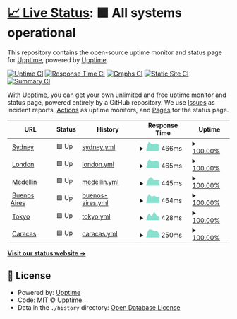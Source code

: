 # [📈 Live Status](https://upptime.github.io/upptime): <!--live status--> **🟩 All systems operational**

This repository contains the open-source uptime monitor and status page for [Upptime](https://upptime.js.org), powered by [Upptime](https://github.com/upptime/upptime).

[![Uptime CI](https://github.com/talanta-by-tig/brussels/workflows/Uptime%20CI/badge.svg)](https://github.com/talanta-by-tig/brussels/actions?query=workflow%3A%22Uptime+CI%22)
[![Response Time CI](https://github.com/talanta-by-tig/brussels/workflows/Response%20Time%20CI/badge.svg)](https://github.com/talanta-by-tig/brussels/actions?query=workflow%3A%22Response+Time+CI%22)
[![Graphs CI](https://github.com/talanta-by-tig/brussels/workflows/Graphs%20CI/badge.svg)](https://github.com/talanta-by-tig/brussels/actions?query=workflow%3A%22Graphs+CI%22)
[![Static Site CI](https://github.com/talanta-by-tig/brussels/workflows/Static%20Site%20CI/badge.svg)](https://github.com/talanta-by-tig/brussels/actions?query=workflow%3A%22Static+Site+CI%22)
[![Summary CI](https://github.com/talanta-by-tig/brussels/workflows/Summary%20CI/badge.svg)](https://github.com/talanta-by-tig/brussels/actions?query=workflow%3A%22Summary+CI%22)

With [Upptime](https://upptime.js.org), you can get your own unlimited and free uptime monitor and status page, powered entirely by a GitHub repository. We use [Issues](https://github.com/upptime/upptime/issues) as incident reports, [Actions](https://github.com/talanta-by-tig/brussels/actions) as uptime monitors, and [Pages](https://upptime.github.io/upptime) for the status page.

<!--start: status pages-->
<!-- This summary is generated by Upptime (https://github.com/upptime/upptime) -->
<!-- Do not edit this manually, your changes will be overwritten -->
<!-- prettier-ignore -->
| URL | Status | History | Response Time | Uptime |
| --- | ------ | ------- | ------------- | ------ |
| <img alt="" src="https://icons.duckduckgo.com/ip3/sydney.talanta.com.ico" height="13"> [Sydney](https://sydney.talanta.com/api/health) | 🟩 Up | [sydney.yml](https://github.com/talanta-by-tig/brussels/commits/HEAD/history/sydney.yml) | <details><summary><img alt="Response time graph" src="./graphs/sydney/response-time-week.png" height="20"> 466ms</summary><br><a href="https://status.talanta.com/history/sydney"><img alt="Response time 466" src="https://img.shields.io/endpoint?url=https%3A%2F%2Fraw.githubusercontent.com%2Ftalanta-by-tig%2Fbrussels%2FHEAD%2Fapi%2Fsydney%2Fresponse-time.json"></a><br><a href="https://status.talanta.com/history/sydney"><img alt="24-hour response time 466" src="https://img.shields.io/endpoint?url=https%3A%2F%2Fraw.githubusercontent.com%2Ftalanta-by-tig%2Fbrussels%2FHEAD%2Fapi%2Fsydney%2Fresponse-time-day.json"></a><br><a href="https://status.talanta.com/history/sydney"><img alt="7-day response time 466" src="https://img.shields.io/endpoint?url=https%3A%2F%2Fraw.githubusercontent.com%2Ftalanta-by-tig%2Fbrussels%2FHEAD%2Fapi%2Fsydney%2Fresponse-time-week.json"></a><br><a href="https://status.talanta.com/history/sydney"><img alt="30-day response time 466" src="https://img.shields.io/endpoint?url=https%3A%2F%2Fraw.githubusercontent.com%2Ftalanta-by-tig%2Fbrussels%2FHEAD%2Fapi%2Fsydney%2Fresponse-time-month.json"></a><br><a href="https://status.talanta.com/history/sydney"><img alt="1-year response time 466" src="https://img.shields.io/endpoint?url=https%3A%2F%2Fraw.githubusercontent.com%2Ftalanta-by-tig%2Fbrussels%2FHEAD%2Fapi%2Fsydney%2Fresponse-time-year.json"></a></details> | <details><summary><a href="https://status.talanta.com/history/sydney">100.00%</a></summary><a href="https://status.talanta.com/history/sydney"><img alt="All-time uptime 100.00%" src="https://img.shields.io/endpoint?url=https%3A%2F%2Fraw.githubusercontent.com%2Ftalanta-by-tig%2Fbrussels%2FHEAD%2Fapi%2Fsydney%2Fuptime.json"></a><br><a href="https://status.talanta.com/history/sydney"><img alt="24-hour uptime 100.00%" src="https://img.shields.io/endpoint?url=https%3A%2F%2Fraw.githubusercontent.com%2Ftalanta-by-tig%2Fbrussels%2FHEAD%2Fapi%2Fsydney%2Fuptime-day.json"></a><br><a href="https://status.talanta.com/history/sydney"><img alt="7-day uptime 100.00%" src="https://img.shields.io/endpoint?url=https%3A%2F%2Fraw.githubusercontent.com%2Ftalanta-by-tig%2Fbrussels%2FHEAD%2Fapi%2Fsydney%2Fuptime-week.json"></a><br><a href="https://status.talanta.com/history/sydney"><img alt="30-day uptime 100.00%" src="https://img.shields.io/endpoint?url=https%3A%2F%2Fraw.githubusercontent.com%2Ftalanta-by-tig%2Fbrussels%2FHEAD%2Fapi%2Fsydney%2Fuptime-month.json"></a><br><a href="https://status.talanta.com/history/sydney"><img alt="1-year uptime 100.00%" src="https://img.shields.io/endpoint?url=https%3A%2F%2Fraw.githubusercontent.com%2Ftalanta-by-tig%2Fbrussels%2FHEAD%2Fapi%2Fsydney%2Fuptime-year.json"></a></details>
| <img alt="" src="https://icons.duckduckgo.com/ip3/api.talanta.com.ico" height="13"> [London](https://api.talanta.com/api/health) | 🟩 Up | [london.yml](https://github.com/talanta-by-tig/brussels/commits/HEAD/history/london.yml) | <details><summary><img alt="Response time graph" src="./graphs/london/response-time-week.png" height="20"> 465ms</summary><br><a href="https://status.talanta.com/history/london"><img alt="Response time 465" src="https://img.shields.io/endpoint?url=https%3A%2F%2Fraw.githubusercontent.com%2Ftalanta-by-tig%2Fbrussels%2FHEAD%2Fapi%2Flondon%2Fresponse-time.json"></a><br><a href="https://status.talanta.com/history/london"><img alt="24-hour response time 465" src="https://img.shields.io/endpoint?url=https%3A%2F%2Fraw.githubusercontent.com%2Ftalanta-by-tig%2Fbrussels%2FHEAD%2Fapi%2Flondon%2Fresponse-time-day.json"></a><br><a href="https://status.talanta.com/history/london"><img alt="7-day response time 465" src="https://img.shields.io/endpoint?url=https%3A%2F%2Fraw.githubusercontent.com%2Ftalanta-by-tig%2Fbrussels%2FHEAD%2Fapi%2Flondon%2Fresponse-time-week.json"></a><br><a href="https://status.talanta.com/history/london"><img alt="30-day response time 465" src="https://img.shields.io/endpoint?url=https%3A%2F%2Fraw.githubusercontent.com%2Ftalanta-by-tig%2Fbrussels%2FHEAD%2Fapi%2Flondon%2Fresponse-time-month.json"></a><br><a href="https://status.talanta.com/history/london"><img alt="1-year response time 465" src="https://img.shields.io/endpoint?url=https%3A%2F%2Fraw.githubusercontent.com%2Ftalanta-by-tig%2Fbrussels%2FHEAD%2Fapi%2Flondon%2Fresponse-time-year.json"></a></details> | <details><summary><a href="https://status.talanta.com/history/london">100.00%</a></summary><a href="https://status.talanta.com/history/london"><img alt="All-time uptime 100.00%" src="https://img.shields.io/endpoint?url=https%3A%2F%2Fraw.githubusercontent.com%2Ftalanta-by-tig%2Fbrussels%2FHEAD%2Fapi%2Flondon%2Fuptime.json"></a><br><a href="https://status.talanta.com/history/london"><img alt="24-hour uptime 100.00%" src="https://img.shields.io/endpoint?url=https%3A%2F%2Fraw.githubusercontent.com%2Ftalanta-by-tig%2Fbrussels%2FHEAD%2Fapi%2Flondon%2Fuptime-day.json"></a><br><a href="https://status.talanta.com/history/london"><img alt="7-day uptime 100.00%" src="https://img.shields.io/endpoint?url=https%3A%2F%2Fraw.githubusercontent.com%2Ftalanta-by-tig%2Fbrussels%2FHEAD%2Fapi%2Flondon%2Fuptime-week.json"></a><br><a href="https://status.talanta.com/history/london"><img alt="30-day uptime 100.00%" src="https://img.shields.io/endpoint?url=https%3A%2F%2Fraw.githubusercontent.com%2Ftalanta-by-tig%2Fbrussels%2FHEAD%2Fapi%2Flondon%2Fuptime-month.json"></a><br><a href="https://status.talanta.com/history/london"><img alt="1-year uptime 100.00%" src="https://img.shields.io/endpoint?url=https%3A%2F%2Fraw.githubusercontent.com%2Ftalanta-by-tig%2Fbrussels%2FHEAD%2Fapi%2Flondon%2Fuptime-year.json"></a></details>
| <img alt="" src="https://icons.duckduckgo.com/ip3/platform.talanta.com.ico" height="13"> [Medellin](https://platform.talanta.com/login) | 🟩 Up | [medellin.yml](https://github.com/talanta-by-tig/brussels/commits/HEAD/history/medellin.yml) | <details><summary><img alt="Response time graph" src="./graphs/medellin/response-time-week.png" height="20"> 445ms</summary><br><a href="https://status.talanta.com/history/medellin"><img alt="Response time 445" src="https://img.shields.io/endpoint?url=https%3A%2F%2Fraw.githubusercontent.com%2Ftalanta-by-tig%2Fbrussels%2FHEAD%2Fapi%2Fmedellin%2Fresponse-time.json"></a><br><a href="https://status.talanta.com/history/medellin"><img alt="24-hour response time 445" src="https://img.shields.io/endpoint?url=https%3A%2F%2Fraw.githubusercontent.com%2Ftalanta-by-tig%2Fbrussels%2FHEAD%2Fapi%2Fmedellin%2Fresponse-time-day.json"></a><br><a href="https://status.talanta.com/history/medellin"><img alt="7-day response time 445" src="https://img.shields.io/endpoint?url=https%3A%2F%2Fraw.githubusercontent.com%2Ftalanta-by-tig%2Fbrussels%2FHEAD%2Fapi%2Fmedellin%2Fresponse-time-week.json"></a><br><a href="https://status.talanta.com/history/medellin"><img alt="30-day response time 445" src="https://img.shields.io/endpoint?url=https%3A%2F%2Fraw.githubusercontent.com%2Ftalanta-by-tig%2Fbrussels%2FHEAD%2Fapi%2Fmedellin%2Fresponse-time-month.json"></a><br><a href="https://status.talanta.com/history/medellin"><img alt="1-year response time 445" src="https://img.shields.io/endpoint?url=https%3A%2F%2Fraw.githubusercontent.com%2Ftalanta-by-tig%2Fbrussels%2FHEAD%2Fapi%2Fmedellin%2Fresponse-time-year.json"></a></details> | <details><summary><a href="https://status.talanta.com/history/medellin">100.00%</a></summary><a href="https://status.talanta.com/history/medellin"><img alt="All-time uptime 100.00%" src="https://img.shields.io/endpoint?url=https%3A%2F%2Fraw.githubusercontent.com%2Ftalanta-by-tig%2Fbrussels%2FHEAD%2Fapi%2Fmedellin%2Fuptime.json"></a><br><a href="https://status.talanta.com/history/medellin"><img alt="24-hour uptime 100.00%" src="https://img.shields.io/endpoint?url=https%3A%2F%2Fraw.githubusercontent.com%2Ftalanta-by-tig%2Fbrussels%2FHEAD%2Fapi%2Fmedellin%2Fuptime-day.json"></a><br><a href="https://status.talanta.com/history/medellin"><img alt="7-day uptime 100.00%" src="https://img.shields.io/endpoint?url=https%3A%2F%2Fraw.githubusercontent.com%2Ftalanta-by-tig%2Fbrussels%2FHEAD%2Fapi%2Fmedellin%2Fuptime-week.json"></a><br><a href="https://status.talanta.com/history/medellin"><img alt="30-day uptime 100.00%" src="https://img.shields.io/endpoint?url=https%3A%2F%2Fraw.githubusercontent.com%2Ftalanta-by-tig%2Fbrussels%2FHEAD%2Fapi%2Fmedellin%2Fuptime-month.json"></a><br><a href="https://status.talanta.com/history/medellin"><img alt="1-year uptime 100.00%" src="https://img.shields.io/endpoint?url=https%3A%2F%2Fraw.githubusercontent.com%2Ftalanta-by-tig%2Fbrussels%2FHEAD%2Fapi%2Fmedellin%2Fuptime-year.json"></a></details>
| <img alt="" src="https://icons.duckduckgo.com/ip3/placement.talanta.com.ico" height="13"> [Buenos Aires](https://placement.talanta.com/login) | 🟩 Up | [buenos-aires.yml](https://github.com/talanta-by-tig/brussels/commits/HEAD/history/buenos-aires.yml) | <details><summary><img alt="Response time graph" src="./graphs/buenos-aires/response-time-week.png" height="20"> 464ms</summary><br><a href="https://status.talanta.com/history/buenos-aires"><img alt="Response time 464" src="https://img.shields.io/endpoint?url=https%3A%2F%2Fraw.githubusercontent.com%2Ftalanta-by-tig%2Fbrussels%2FHEAD%2Fapi%2Fbuenos-aires%2Fresponse-time.json"></a><br><a href="https://status.talanta.com/history/buenos-aires"><img alt="24-hour response time 464" src="https://img.shields.io/endpoint?url=https%3A%2F%2Fraw.githubusercontent.com%2Ftalanta-by-tig%2Fbrussels%2FHEAD%2Fapi%2Fbuenos-aires%2Fresponse-time-day.json"></a><br><a href="https://status.talanta.com/history/buenos-aires"><img alt="7-day response time 464" src="https://img.shields.io/endpoint?url=https%3A%2F%2Fraw.githubusercontent.com%2Ftalanta-by-tig%2Fbrussels%2FHEAD%2Fapi%2Fbuenos-aires%2Fresponse-time-week.json"></a><br><a href="https://status.talanta.com/history/buenos-aires"><img alt="30-day response time 464" src="https://img.shields.io/endpoint?url=https%3A%2F%2Fraw.githubusercontent.com%2Ftalanta-by-tig%2Fbrussels%2FHEAD%2Fapi%2Fbuenos-aires%2Fresponse-time-month.json"></a><br><a href="https://status.talanta.com/history/buenos-aires"><img alt="1-year response time 464" src="https://img.shields.io/endpoint?url=https%3A%2F%2Fraw.githubusercontent.com%2Ftalanta-by-tig%2Fbrussels%2FHEAD%2Fapi%2Fbuenos-aires%2Fresponse-time-year.json"></a></details> | <details><summary><a href="https://status.talanta.com/history/buenos-aires">100.00%</a></summary><a href="https://status.talanta.com/history/buenos-aires"><img alt="All-time uptime 100.00%" src="https://img.shields.io/endpoint?url=https%3A%2F%2Fraw.githubusercontent.com%2Ftalanta-by-tig%2Fbrussels%2FHEAD%2Fapi%2Fbuenos-aires%2Fuptime.json"></a><br><a href="https://status.talanta.com/history/buenos-aires"><img alt="24-hour uptime 100.00%" src="https://img.shields.io/endpoint?url=https%3A%2F%2Fraw.githubusercontent.com%2Ftalanta-by-tig%2Fbrussels%2FHEAD%2Fapi%2Fbuenos-aires%2Fuptime-day.json"></a><br><a href="https://status.talanta.com/history/buenos-aires"><img alt="7-day uptime 100.00%" src="https://img.shields.io/endpoint?url=https%3A%2F%2Fraw.githubusercontent.com%2Ftalanta-by-tig%2Fbrussels%2FHEAD%2Fapi%2Fbuenos-aires%2Fuptime-week.json"></a><br><a href="https://status.talanta.com/history/buenos-aires"><img alt="30-day uptime 100.00%" src="https://img.shields.io/endpoint?url=https%3A%2F%2Fraw.githubusercontent.com%2Ftalanta-by-tig%2Fbrussels%2FHEAD%2Fapi%2Fbuenos-aires%2Fuptime-month.json"></a><br><a href="https://status.talanta.com/history/buenos-aires"><img alt="1-year uptime 100.00%" src="https://img.shields.io/endpoint?url=https%3A%2F%2Fraw.githubusercontent.com%2Ftalanta-by-tig%2Fbrussels%2FHEAD%2Fapi%2Fbuenos-aires%2Fuptime-year.json"></a></details>
| <img alt="" src="https://icons.duckduckgo.com/ip3/hosts.talanta.com.ico" height="13"> [Tokyo](https://hosts.talanta.com/login) | 🟩 Up | [tokyo.yml](https://github.com/talanta-by-tig/brussels/commits/HEAD/history/tokyo.yml) | <details><summary><img alt="Response time graph" src="./graphs/tokyo/response-time-week.png" height="20"> 428ms</summary><br><a href="https://status.talanta.com/history/tokyo"><img alt="Response time 428" src="https://img.shields.io/endpoint?url=https%3A%2F%2Fraw.githubusercontent.com%2Ftalanta-by-tig%2Fbrussels%2FHEAD%2Fapi%2Ftokyo%2Fresponse-time.json"></a><br><a href="https://status.talanta.com/history/tokyo"><img alt="24-hour response time 428" src="https://img.shields.io/endpoint?url=https%3A%2F%2Fraw.githubusercontent.com%2Ftalanta-by-tig%2Fbrussels%2FHEAD%2Fapi%2Ftokyo%2Fresponse-time-day.json"></a><br><a href="https://status.talanta.com/history/tokyo"><img alt="7-day response time 428" src="https://img.shields.io/endpoint?url=https%3A%2F%2Fraw.githubusercontent.com%2Ftalanta-by-tig%2Fbrussels%2FHEAD%2Fapi%2Ftokyo%2Fresponse-time-week.json"></a><br><a href="https://status.talanta.com/history/tokyo"><img alt="30-day response time 428" src="https://img.shields.io/endpoint?url=https%3A%2F%2Fraw.githubusercontent.com%2Ftalanta-by-tig%2Fbrussels%2FHEAD%2Fapi%2Ftokyo%2Fresponse-time-month.json"></a><br><a href="https://status.talanta.com/history/tokyo"><img alt="1-year response time 428" src="https://img.shields.io/endpoint?url=https%3A%2F%2Fraw.githubusercontent.com%2Ftalanta-by-tig%2Fbrussels%2FHEAD%2Fapi%2Ftokyo%2Fresponse-time-year.json"></a></details> | <details><summary><a href="https://status.talanta.com/history/tokyo">100.00%</a></summary><a href="https://status.talanta.com/history/tokyo"><img alt="All-time uptime 100.00%" src="https://img.shields.io/endpoint?url=https%3A%2F%2Fraw.githubusercontent.com%2Ftalanta-by-tig%2Fbrussels%2FHEAD%2Fapi%2Ftokyo%2Fuptime.json"></a><br><a href="https://status.talanta.com/history/tokyo"><img alt="24-hour uptime 100.00%" src="https://img.shields.io/endpoint?url=https%3A%2F%2Fraw.githubusercontent.com%2Ftalanta-by-tig%2Fbrussels%2FHEAD%2Fapi%2Ftokyo%2Fuptime-day.json"></a><br><a href="https://status.talanta.com/history/tokyo"><img alt="7-day uptime 100.00%" src="https://img.shields.io/endpoint?url=https%3A%2F%2Fraw.githubusercontent.com%2Ftalanta-by-tig%2Fbrussels%2FHEAD%2Fapi%2Ftokyo%2Fuptime-week.json"></a><br><a href="https://status.talanta.com/history/tokyo"><img alt="30-day uptime 100.00%" src="https://img.shields.io/endpoint?url=https%3A%2F%2Fraw.githubusercontent.com%2Ftalanta-by-tig%2Fbrussels%2FHEAD%2Fapi%2Ftokyo%2Fuptime-month.json"></a><br><a href="https://status.talanta.com/history/tokyo"><img alt="1-year uptime 100.00%" src="https://img.shields.io/endpoint?url=https%3A%2F%2Fraw.githubusercontent.com%2Ftalanta-by-tig%2Fbrussels%2FHEAD%2Fapi%2Ftokyo%2Fuptime-year.json"></a></details>
| <img alt="" src="https://icons.duckduckgo.com/ip3/apply.talanta.com.ico" height="13"> [Caracas](https://apply.talanta.com/gap/introduction) | 🟩 Up | [caracas.yml](https://github.com/talanta-by-tig/brussels/commits/HEAD/history/caracas.yml) | <details><summary><img alt="Response time graph" src="./graphs/caracas/response-time-week.png" height="20"> 250ms</summary><br><a href="https://status.talanta.com/history/caracas"><img alt="Response time 250" src="https://img.shields.io/endpoint?url=https%3A%2F%2Fraw.githubusercontent.com%2Ftalanta-by-tig%2Fbrussels%2FHEAD%2Fapi%2Fcaracas%2Fresponse-time.json"></a><br><a href="https://status.talanta.com/history/caracas"><img alt="24-hour response time 250" src="https://img.shields.io/endpoint?url=https%3A%2F%2Fraw.githubusercontent.com%2Ftalanta-by-tig%2Fbrussels%2FHEAD%2Fapi%2Fcaracas%2Fresponse-time-day.json"></a><br><a href="https://status.talanta.com/history/caracas"><img alt="7-day response time 250" src="https://img.shields.io/endpoint?url=https%3A%2F%2Fraw.githubusercontent.com%2Ftalanta-by-tig%2Fbrussels%2FHEAD%2Fapi%2Fcaracas%2Fresponse-time-week.json"></a><br><a href="https://status.talanta.com/history/caracas"><img alt="30-day response time 250" src="https://img.shields.io/endpoint?url=https%3A%2F%2Fraw.githubusercontent.com%2Ftalanta-by-tig%2Fbrussels%2FHEAD%2Fapi%2Fcaracas%2Fresponse-time-month.json"></a><br><a href="https://status.talanta.com/history/caracas"><img alt="1-year response time 250" src="https://img.shields.io/endpoint?url=https%3A%2F%2Fraw.githubusercontent.com%2Ftalanta-by-tig%2Fbrussels%2FHEAD%2Fapi%2Fcaracas%2Fresponse-time-year.json"></a></details> | <details><summary><a href="https://status.talanta.com/history/caracas">100.00%</a></summary><a href="https://status.talanta.com/history/caracas"><img alt="All-time uptime 100.00%" src="https://img.shields.io/endpoint?url=https%3A%2F%2Fraw.githubusercontent.com%2Ftalanta-by-tig%2Fbrussels%2FHEAD%2Fapi%2Fcaracas%2Fuptime.json"></a><br><a href="https://status.talanta.com/history/caracas"><img alt="24-hour uptime 100.00%" src="https://img.shields.io/endpoint?url=https%3A%2F%2Fraw.githubusercontent.com%2Ftalanta-by-tig%2Fbrussels%2FHEAD%2Fapi%2Fcaracas%2Fuptime-day.json"></a><br><a href="https://status.talanta.com/history/caracas"><img alt="7-day uptime 100.00%" src="https://img.shields.io/endpoint?url=https%3A%2F%2Fraw.githubusercontent.com%2Ftalanta-by-tig%2Fbrussels%2FHEAD%2Fapi%2Fcaracas%2Fuptime-week.json"></a><br><a href="https://status.talanta.com/history/caracas"><img alt="30-day uptime 100.00%" src="https://img.shields.io/endpoint?url=https%3A%2F%2Fraw.githubusercontent.com%2Ftalanta-by-tig%2Fbrussels%2FHEAD%2Fapi%2Fcaracas%2Fuptime-month.json"></a><br><a href="https://status.talanta.com/history/caracas"><img alt="1-year uptime 100.00%" src="https://img.shields.io/endpoint?url=https%3A%2F%2Fraw.githubusercontent.com%2Ftalanta-by-tig%2Fbrussels%2FHEAD%2Fapi%2Fcaracas%2Fuptime-year.json"></a></details>

<!--end: status pages-->

[**Visit our status website →**](https://upptime.github.io/upptime)

## 📄 License

- Powered by: [Upptime](https://github.com/upptime/upptime)
- Code: [MIT](./LICENSE) © [Upptime](https://upptime.js.org)
- Data in the `./history` directory: [Open Database License](https://opendatacommons.org/licenses/odbl/1-0/)
